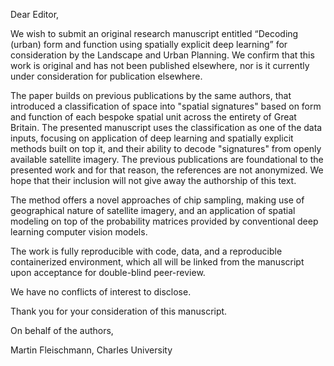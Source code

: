 Dear Editor,

We wish to submit an original research manuscript entitled “Decoding (urban) form and function using spatially explicit deep learning” for consideration by the Landscape and Urban Planning. We confirm that this work is original and has not been published elsewhere, nor is it currently under consideration for publication elsewhere.

The paper builds on previous publications by the same authors, that introduced a classification of space into "spatial signatures" based on form and function of each bespoke spatial unit across the entirety of Great Britain. The presented manuscript uses the classification as one of the data inputs, focusing on application of deep learning and spatially explicit methods built on top it, and their ability to decode "signatures" from openly available satellite imagery. The previous publications are foundational to the presented work and for that reason, the references are not anonymized. We hope that their inclusion will not give away the authorship of this text.

The method offers a novel approaches of chip sampling, making use of geographical nature of satellite imagery, and an application of spatial modeling on top of the probability matrices provided by conventional deep learning computer vision models.

The work is fully reproducible with code, data, and a reproducible containerized environment, which all will be linked from the manuscript upon acceptance for double-blind peer-review.

We have no conflicts of interest to disclose.

Thank you for your consideration of this manuscript.

On behalf of the authors,

Martin Fleischmann, Charles University
